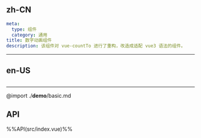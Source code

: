 ## zh-CN
```yaml
meta:
  type: 组件
  category: 通用
title: 数字动画组件
description: 该组件对 vue-countTo 进行了重构，改造成适配 vue3 语法的组件。
```
---
## en-US
```yaml

```
---

@import ./__demo__/basic.md

## API

%%API(src/index.vue)%%

